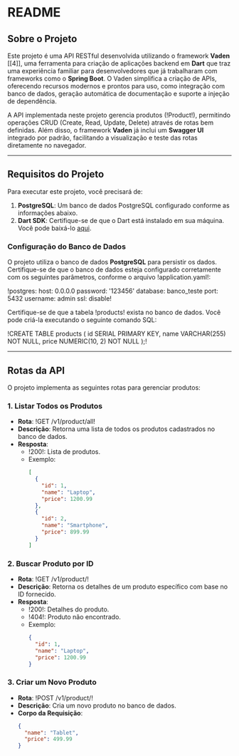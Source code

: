 # README

## Sobre o Projeto

Este projeto é uma API RESTful desenvolvida utilizando o framework **Vaden** [[4]], uma ferramenta para criação de aplicações backend em **Dart** que traz uma experiência familiar para desenvolvedores que já trabalharam com frameworks como o **Spring Boot**. O Vaden simplifica a criação de APIs, oferecendo recursos modernos e prontos para uso, como integração com banco de dados, geração automática de documentação e suporte a injeção de dependência.

A API implementada neste projeto gerencia produtos (!Product!), permitindo operações CRUD (Create, Read, Update, Delete) através de rotas bem definidas. Além disso, o framework **Vaden** já inclui um **Swagger UI** integrado por padrão, facilitando a visualização e teste das rotas diretamente no navegador.

---

## Requisitos do Projeto

Para executar este projeto, você precisará de:

1. **PostgreSQL**: Um banco de dados PostgreSQL configurado conforme as informações abaixo.
2. **Dart SDK**: Certifique-se de que o Dart está instalado em sua máquina. Você pode baixá-lo [aqui](https://dart.dev/get-dart).

### Configuração do Banco de Dados

O projeto utiliza o banco de dados **PostgreSQL** para persistir os dados. Certifique-se de que o banco de dados esteja configurado corretamente com os seguintes parâmetros, conforme o arquivo !application.yaml!:

!postgres:
  host: 0.0.0.0
  password: '123456'
  database: banco_teste
  port: 5432
  username: admin
  ssl: disable!

Certifique-se de que a tabela !products! exista no banco de dados. Você pode criá-la executando o seguinte comando SQL:

!CREATE TABLE products (
  id SERIAL PRIMARY KEY,
  name VARCHAR(255) NOT NULL,
  price NUMERIC(10, 2) NOT NULL
);!

---

## Rotas da API

O projeto implementa as seguintes rotas para gerenciar produtos:

### 1. **Listar Todos os Produtos**
- **Rota**: !GET /v1/product/all!
- **Descrição**: Retorna uma lista de todos os produtos cadastrados no banco de dados.
- **Resposta**:
  - !200!: Lista de produtos.
  - Exemplo:
    ```json
    [
      {
        "id": 1,
        "name": "Laptop",
        "price": 1200.99
      },
      {
        "id": 2,
        "name": "Smartphone",
        "price": 899.99
      }
    ]
    ```

### 2. **Buscar Produto por ID**
- **Rota**: !GET /v1/product/<id>!
- **Descrição**: Retorna os detalhes de um produto específico com base no ID fornecido.
- **Resposta**:
  - !200!: Detalhes do produto.
  - !404!: Produto não encontrado.
  - Exemplo:
    ```json
    {
      "id": 1,
      "name": "Laptop",
      "price": 1200.99
    }
    ```

### 3. **Criar um Novo Produto**
- **Rota**: !POST /v1/product/!
- **Descrição**: Cria um novo produto no banco de dados.
- **Corpo da Requisição**:
  ```json
  {
    "name": "Tablet",
    "price": 499.99
  }
